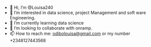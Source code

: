 - 👋 Hi, I’m @Louisa240
- 👀 I’m interested in data science, project Management and soft ware Engineering.
- 🌱 I’m currently learning data science 
- 💞️ I’m looking to collaborate with onramp.
- 📫 How to reach me: odibolouisa@gmail.com or my number +2348127443568

<!---
Louisa240/Louisa240 is a ✨ special ✨ repository because its `README.md` (this file) appears on your GitHub profile.
You can click the Preview link to take a look at your changes.
--->
